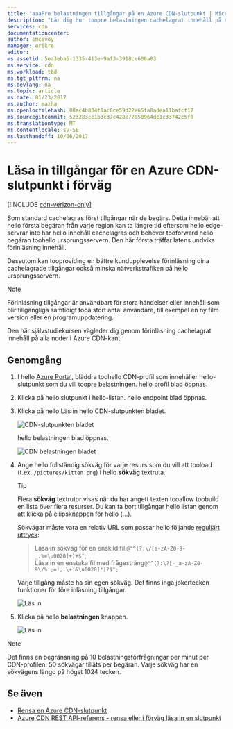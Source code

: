 ```yaml
---
title: "aaaPre belastningen tillgångar på en Azure CDN-slutpunkt | Microsoft Docs"
description: "Lär dig hur toopre belastningen cachelagrat innehåll på en Azure CDN-slutpunkt."
services: cdn
documentationcenter: 
author: smcevoy
manager: erikre
editor: 
ms.assetid: 5ea3eba5-1335-413e-9af3-3918ce608a83
ms.service: cdn
ms.workload: tbd
ms.tgt_pltfrm: na
ms.devlang: na
ms.topic: article
ms.date: 01/23/2017
ms.author: mazha
ms.openlocfilehash: 08ac4b834f1ac8ce59d22e65fa8adea11bafcf17
ms.sourcegitcommit: 523283cc1b3c37c428e77850964dc1c33742c5f0
ms.translationtype: MT
ms.contentlocale: sv-SE
ms.lasthandoff: 10/06/2017
---
```

# <a name="pre-load-assets-on-an-azure-cdn-endpoint"></a>Läsa in tillgångar för en Azure CDN-slutpunkt i förväg
[!INCLUDE [cdn-verizon-only](../../includes/cdn-verizon-only.md)]

Som standard cachelagras först tillgångar när de begärs. Detta innebär att hello första begäran från varje region kan ta längre tid eftersom hello edge-servrar inte har hello innehåll cachelagras och behöver tooforward hello begäran toohello ursprungsservern. Den här första träffar latens undviks förinläsning innehåll.

Dessutom kan tooproviding en bättre kundupplevelse förinläsning dina cachelagrade tillgångar också minska nätverkstrafiken på hello ursprungsservern.

> [!NOTE]
> Förinläsning tillgångar är användbart för stora händelser eller innehåll som blir tillgängliga samtidigt tooa stort antal användare, till exempel en ny film version eller en programuppdatering.
> 
> 

Den här självstudiekursen vägleder dig genom förinläsning cachelagrat innehåll på alla noder i Azure CDN-kant.

## <a name="walkthrough"></a>Genomgång
1. I hello [Azure Portal](https://portal.azure.com), bläddra toohello CDN-profil som innehåller hello-slutpunkt som du vill toopre belastningen.  hello profil blad öppnas.
2. Klicka på hello slutpunkt i hello-listan.  hello endpoint blad öppnas.
3. Klicka på hello Läs in hello CDN-slutpunkten bladet.
   
    ![CDN-slutpunkten bladet](./media/cdn-preload-endpoint/cdn-endpoint-blade.png)
   
    hello belastningen blad öppnas.
   
    ![CDN belastningen bladet](./media/cdn-preload-endpoint/cdn-load-blade.png)
4. Ange hello fullständig sökväg för varje resurs som du vill att tooload (t.ex. `/pictures/kitten.png`) i hello **sökväg** textruta.
   
   > [!TIP]
   > Flera **sökväg** textrutor visas när du har angett texten tooallow toobuild en lista över flera resurser.  Du kan ta bort tillgångar hello listan genom att klicka på ellipsknappen för hello (...).
   > 
   > Sökvägar måste vara en relativ URL som passar hello följande [reguljärt uttryck](https://msdn.microsoft.com/library/az24scfc.aspx):  
   > >Läsa in sökväg för en enskild fil `@"^(?:\/[a-zA-Z0-9-_.%=\u0020]+)+$"`;  
   > >Läsa in en enstaka fil med frågesträng`@"^(?:\?[-_a-zA-Z0-9\/%:;=!,.\+'&\u0020]*)?$";`  
   > 
   > Varje tillgång måste ha sin egen sökväg.  Det finns inga jokertecken funktioner för före inläsning tillgångar.
   > 
   > 
   
    ![Läs in](./media/cdn-preload-endpoint/cdn-load-paths.png)
5. Klicka på hello **belastningen** knappen.
   
    ![Läs in](./media/cdn-preload-endpoint/cdn-load-button.png)

> [!NOTE]
> Det finns en begränsning på 10 belastningsförfrågningar per minut per CDN-profilen. 50 sökvägar tillåts per begäran. Varje sökväg har en sökvägens längd på högst 1024 tecken.
> 
> 

## <a name="see-also"></a>Se även
* [Rensa en Azure CDN-slutpunkt](cdn-purge-endpoint.md)
* [Azure CDN REST API-referens - rensa eller i förväg läsa in en slutpunkt](https://msdn.microsoft.com/library/mt634451.aspx)

